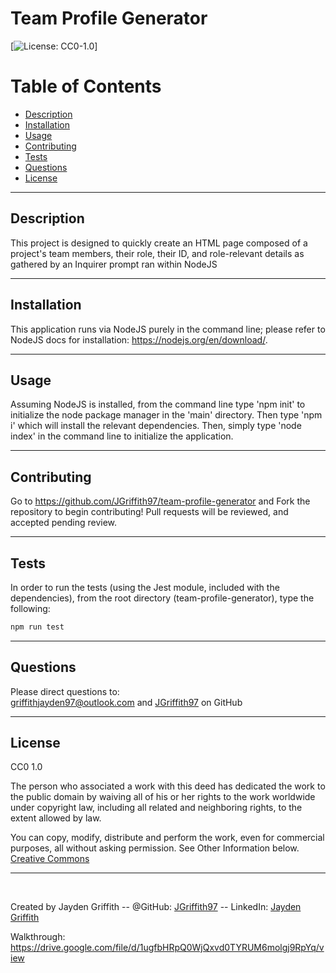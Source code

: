 # Team Profile Generator

[![License: CC0-1.0](https://licensebuttons.net/l/zero/1.0/80x15.png)]

# Table of Contents

* [Description](#description)
* [Installation](#installation)
* [Usage](#usage)
* [Contributing](#contributing)
* [Tests](#tests)
* [Questions](#questions)
* [License](#license)
---
## Description

This project is designed to quickly create an HTML page composed of a project's team members, their role, their ID, and role-relevant details as gathered by an Inquirer prompt ran within NodeJS

---
## Installation

This application runs via NodeJS purely in the command line; please refer to NodeJS docs for installation: https://nodejs.org/en/download/.

---
## Usage

Assuming NodeJS is installed, from the command line type 'npm init' to initialize the node package manager in the 'main' directory. Then type 'npm i' which will install the relevant dependencies. Then, simply type 'node index' in the command line to initialize the application.

---
## Contributing

Go to https://github.com/JGriffith97/team-profile-generator and Fork the repository to begin contributing! Pull requests will be reviewed, and accepted pending review.

---
## Tests

In order to run the tests (using the Jest module, included with the dependencies), from the root directory (team-profile-generator), type the following: 
```bash
npm run test
``` 

---
## Questions

Please direct questions to:<br/>
[griffithjayden97@outlook.com](mailto:griffithjayden97@outlook.com) and [JGriffith97](https://github.com/JGriffith97) on GitHub

---

## License


CC0 1.0

The person who associated a work with this deed has dedicated the work to the
public domain by waiving all of his or her rights to the work worldwide under
copyright law, including all related and neighboring rights, to the extent allowed by law.

You can copy, modify, distribute and perform the work, even for commercial purposes, 
all without asking permission. See Other Information below.<br/>
[Creative Commons](http://creativecommons.org/publicdomain/zero/1.0/)

---
<br/>

Created by Jayden Griffith -- @GitHub: [JGriffith97](https://github.com/JGriffith97) -- LinkedIn: [Jayden Griffith](https://www.linkedin.com/in/jayden-griffith-a3b7b9217/)

Walkthrough: https://drive.google.com/file/d/1ugfbHRpQ0WjQxvd0TYRUM6molgj9RpYq/view